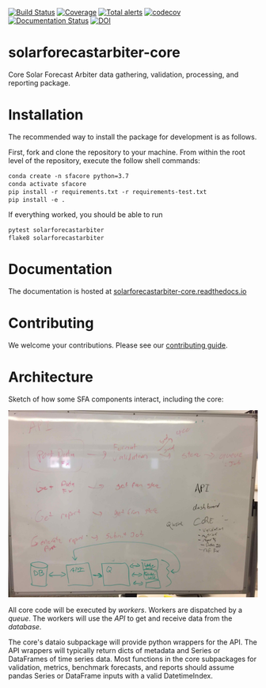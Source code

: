 [![Build Status](https://dev.azure.com/solararbiter/solarforecastarbiter/_apis/build/status/SolarArbiter.solarforecastarbiter-core?branchName=master)](https://dev.azure.com/solararbiter/solarforecastarbiter/_build/latest?definitionId=1&branchName=master)
[![Coverage](https://img.shields.io/azure-devops/coverage/solararbiter/solarforecastarbiter/1/master.svg)](https://dev.azure.com/solararbiter/solarforecastarbiter/_build/latest?definitionId=1&branchName=master)
[![Total alerts](https://img.shields.io/lgtm/alerts/g/SolarArbiter/solarforecastarbiter-core.svg?logo=lgtm&logoWidth=18)](https://lgtm.com/projects/g/SolarArbiter/solarforecastarbiter-core/alerts/)
[![codecov](https://codecov.io/gh/solararbiter/solarforecastarbiter-core/branch/master/graph/badge.svg)](https://codecov.io/gh/solararbiter/solarforecastarbiter-core)
[![Documentation Status](https://readthedocs.org/projects/solarforecastarbiter-core/badge/?version=latest)](https://solarforecastarbiter-core.readthedocs.io/en/latest/?badge=latest)
[![DOI](https://zenodo.org/badge/DOI/10.5281/zenodo.3473590.svg)](https://doi.org/10.5281/zenodo.3473590)

# solarforecastarbiter-core
Core Solar Forecast Arbiter data gathering, validation, processing, and
reporting package.

# Installation
The recommended way to install the package for development is as follows.

First, fork and clone the repository to your machine. From within the
root level of the repository, execute the follow shell commands:

```
conda create -n sfacore python=3.7
conda activate sfacore
pip install -r requirements.txt -r requirements-test.txt
pip install -e .
```

If everything worked, you should be able to run

```
pytest solarforecastarbiter
flake8 solarforecastarbiter
```

# Documentation

The documentation is hosted at [solarforecastarbiter-core.readthedocs.io](https://solarforecastarbiter-core.readthedocs.io/en/latest/)

# Contributing

We welcome your contributions. Please see our [contributing guide](https://solarforecastarbiter-core.readthedocs.io/en/latest/contributing.html).

# Architecture

Sketch of how some SFA components interact, including the core:

![system sketch](system_sketch.jpg)

All core code will be executed by *workers*. Workers are dispatched by
a *queue*. The workers will use the *API* to get and receive data from the
*database*.

The core's dataio subpackage will provide python wrappers for the API.
The API wrappers will typically return dicts of metadata and Series or
DataFrames of time series data. Most functions in the core subpackages
for validation, metrics, benchmark forecasts, and reports should assume
pandas Series or DataFrame inputs with a valid DatetimeIndex.
